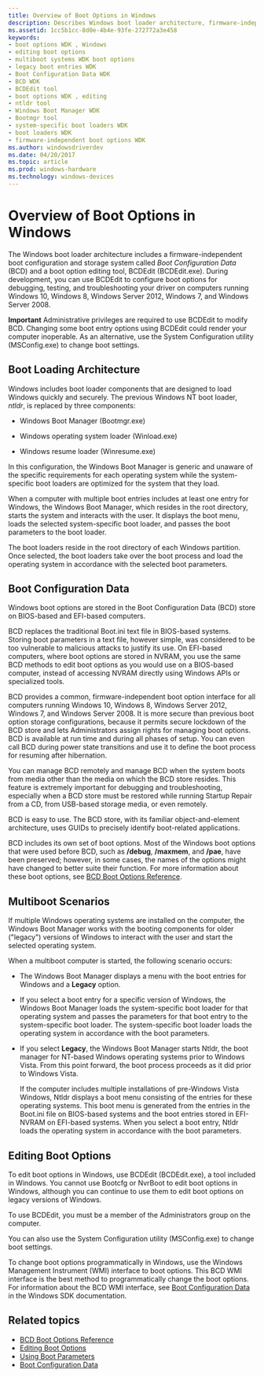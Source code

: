 ```yaml
---
title: Overview of Boot Options in Windows
description: Describes Windows boot loader architecture, firmware-independent boot configuration, and boot option editing tool.
ms.assetid: 1cc5b1cc-8d0e-4b4e-93fe-272772a3e458
keywords:
- boot options WDK , Windows
- editing boot options
- multiboot systems WDK boot options
- legacy boot entries WDK
- Boot Configuration Data WDK
- BCD WDK
- BCDEdit tool
- boot options WDK , editing
- ntldr tool
- Windows Boot Manager WDK
- Bootmgr tool
- system-specific boot loaders WDK
- boot loaders WDK
- firmware-independent boot options WDK
ms.author: windowsdriverdev
ms.date: 04/20/2017
ms.topic: article
ms.prod: windows-hardware
ms.technology: windows-devices
---
```


# Overview of Boot Options in Windows

The Windows boot loader architecture includes a firmware-independent boot configuration and storage system called *Boot Configuration Data* (BCD) and a boot option editing tool, BCDEdit (BCDEdit.exe). During development, you can use BCDEdit to configure boot options for debugging, testing, and troubleshooting your driver on computers running Windows 10, Windows 8, Windows Server 2012, Windows 7, and Windows Server 2008.

**Important**  Administrative privileges are required to use BCDEdit to modify BCD. Changing some boot entry options using BCDEdit could render your computer inoperable. As an alternative, use the System Configuration utility (MSConfig.exe) to change boot settings.

## Boot Loading Architecture

Windows includes boot loader components that are designed to load Windows quickly and securely. The previous Windows NT boot loader, *ntldr*, is replaced by three components:

-   Windows Boot Manager (Bootmgr.exe)

-   Windows operating system loader (Winload.exe)

-   Windows resume loader (Winresume.exe)

In this configuration, the Windows Boot Manager is generic and unaware of the specific requirements for each operating system while the system-specific boot loaders are optimized for the system that they load.

When a computer with multiple boot entries includes at least one entry for Windows, the Windows Boot Manager, which resides in the root directory, starts the system and interacts with the user. It displays the boot menu, loads the selected system-specific boot loader, and passes the boot parameters to the boot loader.

The boot loaders reside in the root directory of each Windows partition. Once selected, the boot loaders take over the boot process and load the operating system in accordance with the selected boot parameters.

## <span id="boot_configuration_data"></span><span id="BOOT_CONFIGURATION_DATA"></span>Boot Configuration Data

Windows boot options are stored in the Boot Configuration Data (BCD) store on BIOS-based and EFI-based computers.

BCD replaces the traditional Boot.ini text file in BIOS-based systems. Storing boot parameters in a text file, however simple, was considered to be too vulnerable to malicious attacks to justify its use. On EFI-based computers, where boot options are stored in NVRAM, you use the same BCD methods to edit boot options as you would use on a BIOS-based computer, instead of accessing NVRAM directly using Windows APIs or specialized tools.

BCD provides a common, firmware-independent boot option interface for all computers running Windows 10, Windows 8, Windows Server 2012, Windows 7, and Windows Server 2008. It is more secure than previous boot option storage configurations, because it permits secure lockdown of the BCD store and lets Administrators assign rights for managing boot options. BCD is available at run time and during all phases of setup. You can even call BCD during power state transitions and use it to define the boot process for resuming after hibernation.

You can manage BCD remotely and manage BCD when the system boots from media other than the media on which the BCD store resides. This feature is extremely important for debugging and troubleshooting, especially when a BCD store must be restored while running Startup Repair from a CD, from USB-based storage media, or even remotely.

BCD is easy to use. The BCD store, with its familiar object-and-element architecture, uses GUIDs to precisely identify boot-related applications.

BCD includes its own set of boot options. Most of the Windows boot options that were used before BCD, such as **/debug**, **/maxmem**, and **/pae**, have been preserved; however, in some cases, the names of the options might have changed to better suite their function. For more information about these boot options, see [BCD Boot Options Reference](https://msdn.microsoft.com/library/windows/hardware/ff542205).

## <span id="multiboot_scenarios"></span><span id="MULTIBOOT_SCENARIOS"></span>Multiboot Scenarios

If multiple Windows operating systems are installed on the computer, the Windows Boot Manager works with the booting components for older ("legacy") versions of Windows to interact with the user and start the selected operating system.

When a multiboot computer is started, the following scenario occurs:

-   The Windows Boot Manager displays a menu with the boot entries for Windows and a **Legacy** option.

-   If you select a boot entry for a specific version of Windows, the Windows Boot Manager loads the system-specific boot loader for that operating system and passes the parameters for that boot entry to the system-specific boot loader. The system-specific boot loader loads the operating system in accordance with the boot parameters.

-   If you select **Legacy**, the Windows Boot Manager starts Ntldr, the boot manager for NT-based Windows operating systems prior to Windows Vista. From this point forward, the boot process proceeds as it did prior to Windows Vista.

    If the computer includes multiple installations of pre-Windows Vista Windows, Ntldr displays a boot menu consisting of the entries for these operating systems. This boot menu is generated from the entries in the Boot.ini file on BIOS-based systems and the boot entries stored in EFI-NVRAM on EFI-based systems. When you select a boot entry, Ntldr loads the operating system in accordance with the boot parameters.

## Editing Boot Options

To edit boot options in Windows, use BCDEdit (BCDEdit.exe), a tool included in Windows. You cannot use Bootcfg or NvrBoot to edit boot options in Windows, although you can continue to use them to edit boot options on legacy versions of Windows.

To use BCDEdit, you must be a member of the Administrators group on the computer.

You can also use the System Configuration utility (MSConfig.exe) to change boot settings.

To change boot options programmatically in Windows, use the Windows Management Instrument (WMI) interface to boot options. This BCD WMI interface is the best method to programmatically change the boot options. For information about the BCD WMI interface, see [Boot Configuration Data](http://go.microsoft.com/fwlink/p/?linkid=74322) in the Windows SDK documentation.

## <span id="related_topics"></span>Related topics

- [BCD Boot Options Reference](https://msdn.microsoft.com/library/windows/hardware/ff542205)
- [Editing Boot Options](editing-boot-options.md)
- [Using Boot Parameters](using-boot-parameters.md)
- [Boot Configuration Data](http://go.microsoft.com/fwlink/p/?linkid=74322)

 

 






